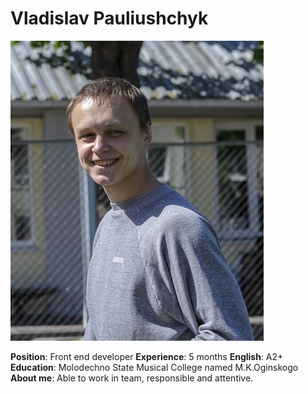 # Vladislav Pauliushchyk

![Me](https://github.com/plusch011/cv/blob/gh-pages/photo.jpg?raw=true)

**Position**: Front end developer
**Experience**: 5 months
**English**: A2+
**Education**: Molodechno State Musical College named M.K.Oginskogo
**About me**: Able to work in team, responsible and attentive. 
